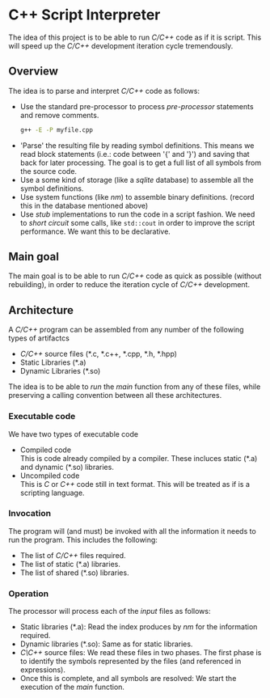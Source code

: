 # C++ Script Interpreter

The idea of this project is to be able to run *C/C++* code as if it is script. This will speed up the *C/C++* development iteration cycle tremendously.

## Overview
The idea is to parse and interpret *C/C++* code as follows:
* Use the standard pre-processor to process *pre-processor* statements and remove comments.  
  ```bash
  g++ -E -P myfile.cpp
  ```
* 'Parse' the resulting file by reading symbol definitions. This means we read block statements (i.e.: code between '{' and '}') and saving that back for later processing. The goal is to get a full list of all symbols from the source code.
* Use a some kind of storage (like a *sqlite* database) to assemble all the symbol definitions.
* Use system functions (like *nm*) to assemble binary definitions. (record this in the database mentioned above)
* Use *stub* implementations to run the code in a script fashion. We need to *short circuit* some calls, like ```std::cout``` in order to improve the script performance. We want this to be declarative.

## Main goal
The main goal is to be able to run *C/C++* code as quick as possible (without rebuilding), in order to reduce the iteration cycle of *C/C++* development.

## Architecture
 A *C/C++* program can be assembled from any number of the following types of artifactcs
 * *C/C++* source files (*.c, *.c++, *.cpp, *.h, *.hpp)
 * Static Libraries (*.a)
 * Dynamic Libraries (*.so)
 
The idea is to be able to *run* the *main* function from any of these files, while preserving a calling convention between all these architectures.
 
### Executable code
We have two types of executable code
* Compiled code  
  This is code already compiled by a compiler. These incluces static (\*.a) and dynamic (\*.so) libraries.
* Uncompiled code  
  This is *C* or *C++* code still in text format. This will be treated as if is a scripting language.
 
### Invocation

The program will (and must) be invoked with all the information it needs to run the program. This includes the following:
* The list of *C/C++* files required.
* The list of static (*.a) libraries.
* The list of shared (*.so) libraries.
 
### Operation
The processor will process each of the *input* files as follows:
* Static libraries (\*.a): Read the index produces by *nm* for the information required.
* Dynamic libraries (\*.so): Same as for static libraries.
* *C\C++* source files: We read these files in two phases. The first phase is to identify the symbols represented by the files (and referenced in expressions).
* Once this is complete, and all symbols are resolved: We start the execution of the *main* function.
